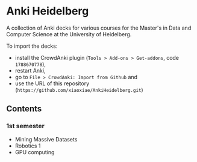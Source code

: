 # Anki Heidelberg
A collection of Anki decks for various courses for the Master's in Data and Computer Science at the University of Heidelberg.

To import the decks:
- install the CrowdAnki plugin (`Tools > Add-ons > Get-addons`, code `1788670778`),
- restart Anki,
- go to `File > CrowdAnki: Import from Github` and
- use the URL of this repository (`https://github.com/xiaoxiae/AnkiHeidelberg.git`)

## Contents

### 1st semester
- Mining Massive Datasets
- Robotics 1
- GPU computing
